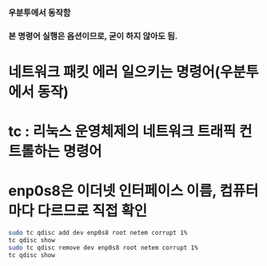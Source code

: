 
### 우분투에서 동작함
### 본 명령어 실행은 옵션이므로, 굳이 하지 않아도 됨.

# 네트워크 패킷 에러 일으키는 명령어(우분투에서 동작)
# tc : 리눅스 운영체제의 네트워크 트래픽 컨트롤하는 명령어
# enp0s8은 이더넷 인터페이스 이름, 컴퓨터 마다 다르므로 직접 확인 

```bash
sudo tc qdisc add dev enp0s8 root netem corrupt 1%
tc qdisc show
sudo tc qdisc remove dev enp0s8 root netem corrupt 1%
tc qdisc show
```
